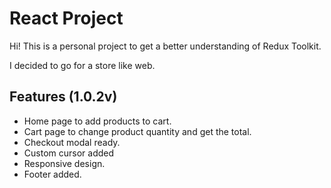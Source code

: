 # React Project

Hi! This is a personal project to get a better understanding of Redux Toolkit.

I decided to go for a store like web.

## Features (1.0.2v)
- Home page to add products to cart.
- Cart page to change product quantity and get the total.
- Checkout modal ready.
- Custom cursor added
- Responsive design.
- Footer added.
